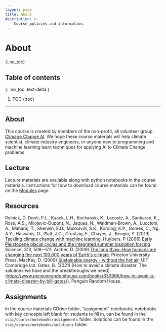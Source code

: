 ```yaml
---
layout: page
title: About
description: >-
    Course policies and information.
---
```


# About
{:.no_toc}

## Table of contents
{: .no_toc .text-delta }

1. TOC
{:toc}

---

## About

This course is created by members of the non-profit, all volunteer group [Climage Change AI](http://climatechange.ai/). We hope these course materials will help climate scientist, climate industry engineers, or anyone new to programming and machine learning learn techniques
for applying AI to Climate Change problems.

## Lecture

Lecture materials are available along with python notebooks in the course materials. Instructions for how to download course materials can be found on the [Modules](/modules/) page.

## Resources

Rolnick, D. Donti, P.L., Kaack, L.H., Kochanski, K., Lacoste, A., Sankaran, K., Ross, A.S., Milojevic-Dupont, N., Jaques, N., Waldman-Brown, A., Luccioni, A., Maharaj, T., Sherwin, E.D., Mukkavilli, S.K., Kording, K.P., Gomes, C., Ng. A.Y., Hassabis, D., Platt, J.C., Creutzig, F., Chayes, J., Bengio, Y. (2019) [Tackling climate change with machine learning](https://arxiv.org/pdf/1906.05433.pdf). 
Huybers, P (2006) [Early Pleistocene glacial cycles and the integrated summer insolation forcing](https://science.sciencemag.org/content/313/5786/508). Science, 313, 508--511.
Archer, D. (2009) [The long thaw: How humans are changing the next 100,000 years of Earth's climate](https://press.princeton.edu/books/paperback/9780691169064/the-long-thaw). Priceton University Press.
MacKay, D. (2009) [Sustainable energy - without the hot air](http://www.inference.org.uk/sustainable/book/tex/sewtha.pdf). UIT Cambridge Ltd.
Gates, B. (2021) [How to avoid a climate disaster. The solutions we have and the breakthroughs we need].(https://www.penguinrandomhouse.com/books/633968/how-to-avoid-a-climate-disaster-by-bill-gates/). Penguin Random House.

## Assignments

In the course materials GDrive folder, "assignment" notebooks, notebooks with key concepts left blank for students to fill in, can be found in the `ccai/course/notebooks/assignments` folder. Solutions can be found in the `ccai/course/notebooks/solutions` folder.

